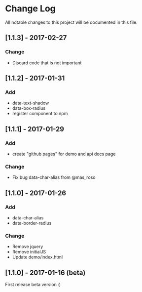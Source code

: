 # Change Log
All notable changes to this project will be documented in this file.

## [1.1.3] - 2017-02-27
### Change
- Discard code that is not important

## [1.1.2] - 2017-01-31
### Add
- data-text-shadow
- data-box-radius
- register component to npm

## [1.1.1] - 2017-01-29
### Add
- create "github pages" for demo and api docs page

### Change
- Fix bug data-char-alias from @mas_roso

## [1.1.0] - 2017-01-26
### Add
- data-char-alias
- data-border-radius

### Change
- Remove jquery
- Remove initialJS
- Update demo/index.html 

## [1.1.0] - 2017-01-16 (beta)
First release beta version :)
